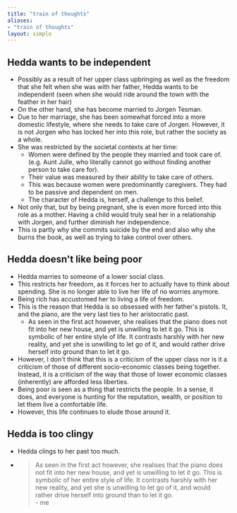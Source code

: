 ```yaml
---
title: "train of thoughts"
aliases:
- "train of thoughts"
layout: simple
---
```


## Hedda wants to be independent

- Possibly as a result of her upper class upbringing as well as the freedom that she felt when she was with her father, Hedda wants to be independent (seen when she would ride around the town with the feather in her hair)
- On the other hand, she has become married to Jorgen Tesman.
- Due to her marriage, she has been somewhat forced into a more domestic lifestyle, where she needs to take care of Jorgen. However, it is not Jorgen who has locked her into this role, but rather the society as a whole.
- She was restricted by the societal contexts at her time:
    - Women were defined by the people they married and took care of. (e.g. Aunt Julle, who literally cannot go without finding another person to take care for).
    - Their value was measured by their ability to take care of others.
    - This was because women were predominantly caregivers. They had to be passive and dependent on men.
    - The character of Hedda is, herself, a challenge to this belief.
- Not only that, but by being pregnant, she is even more forced into this role as a mother. Having a child would truly seal her in a relationship with Jorgen, and further diminish her independence.
- This is partly why she commits suicide by the end and also why she burns the book, as well as trying to take control over others.

## Hedda doesn't like being poor

- Hedda marries to someone of a lower social class.
- This restricts her freedom, as it forces her to actually have to think about spending. She is no longer able to live her life of no worries anymore.
- Being rich has accustomed her to living a life of freedom.
- This is the reason that Hedda is so obsessed with her father's pistols. It, and the piano, are the very last ties to her aristocratic past.
    - As seen in the first act however, she realises that the piano does not fit into her new house, and yet is unwilling to let it go. This is symbolic of her entire style of life. It contrasts harshly with her new reality, and yet she is unwilling to let go of it, and would rather drive herself into ground than to let it go.
- However, I don't think that this is a criticism of the upper class nor is it a criticism of those of different socio-economic classes being together. Instead, it is a criticism of the way that those of lower economic classes (inherently) are afforded less liberties.
- Being poor is seen as a thing that restricts the people. In a sense, it does, and everyone is hunting for the reputation, wealth, or position to let them live a comfortable life.
- However, this life continues to elude those around it.

## Hedda is too clingy

- Hedda clings to her past too much.
- > As seen in the first act however, she realises that the piano does not fit into her new house, and yet is unwilling to let it go. This is symbolic of her entire style of life. It contrasts harshly with her new reality, and yet she is unwilling to let go of it, and would rather drive herself into ground than to let it go.  
    > \- me
